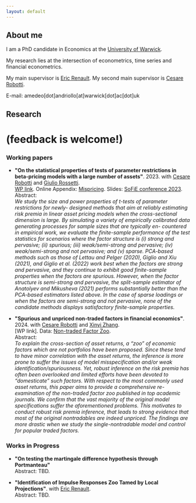 ```yaml
---
layout: default
---
```


## About me

I am a PhD candidate in Economics at the [University of Warwick](https://warwick.ac.uk/fac/soc/economics/).

My research lies at the intersection of econometrics, time series and financial econometrics.

My main supervisor is [Eric Renault](https://warwick.ac.uk/fac/soc/economics/staff/emrrenault/#). My second main supervisor is [Cesare Robotti](https://www.cesarerobotti.com).

E-mail: amedeo[dot]andriollo[at]warwick[dot]ac[dot]uk

## Research

# **(feedback is welcome!)**

### Working papers

- **"On the statistical properties of tests of parameter restrictions in beta-pricing models with a large number of assets"**. 2023. with [Cesare Robotti](https://www.cesarerobotti.com) and [Giulio Rossetti](https://giuliorossetti94.github.io). \
[WP link](https://www.dropbox.com/s/e84bnxvhqwgubom/Rossetti_Andriollo_Robotti-2.pdf?dl=0).
 Online Appendix: [Mispricing](https://www.dropbox.com/s/6uhz62iu0fahm11/output_misspricing.pdf?dl=0). Slides: [SoFiE conference 2023](https://www.dropbox.com/s/as0rnxq13xefbkq/sofie.pdf?dl=0).\
Abstract: \
*We study the size and power properties of t-tests of parameter restrictions for newly- designed methods that aim at reliably estimating risk premia in linear asset pricing models when the cross-sectional dimension is large. By simulating a variety of empirically calibrated data generating processes for sample sizes that are typically en- countered in empirical work, we evaluate the finite-sample performance of the test statistics for scenarios where the factor structure is (i) strong and pervasive; (ii) spurious; (iii) weak/semi-strong and pervasive; (iv) weak/semi-strong and not pervasive; and (v) sparse. PCA-based methods such as those of Lettau and Pelger (2020), Giglio and Xiu (2021), and Giglio et al. (2022) work best when the factors are strong and pervasive, and they continue to exhibit good finite-sample properties when the factors are spurious. However, when the factor structure is semi-strong and pervasive, the split-sample estimator of Anatolyev and Mikusheva (2021) performs substantially better than the PCA-based estimators listed above. In the case of sparse loadings or when the factors are semi-strong and not pervasive, none of the candidate methods displays satisfactory finite-sample properties.*

- **"Spurious and unpriced non-traded factors in financial economics"**. 2024. with [Cesare Robotti](https://www.cesarerobotti.com) and [Xinyi Zhang](https://warwick.ac.uk/fac/soc/wbs/subjects/finance/faculty1/phd_students/xinyi-zhang/). \
[WP link].
 Data: [Non-traded Factor Zoo](https://www.dropbox.com/scl/fi/r232uhq32qsfadvj61xut/all_nontraded.xlsx?rlkey=hi2y880eehtozz6d1ugnewcx0&dl=0). \
Abstract: \
*To explain the cross-section of asset returns, a “zoo” of economic factors which are not portfolios have been proposed. Since these tend to have minor correlation with the asset returns, the inference is more prone to suffer the issues of model misspecification and/or weak identification/spuriousness. Yet, robust inference on the risk premia has often been overlooked and limited efforts have been devoted to “domesticate” such factors. With respect to the most commonly used asset returns, this paper aims to provide a comprehensive re-examination of the non-traded factor zoo published in top academic journals. We confirm that the vast majority of the original model specifications suffer the aforementioned problems. This motivates to conduct robust risk premia inference, that leads to strong evidence that most of the original nontradables are indeed unpriced. The findings are more drastic when we study the single-nontradable model and control for popular traded factors.*

### Works in Progress

- **"On testing the martingale difference hypothesis through Portmanteau"** \
  Abstract: TBD.

- **"Identification of Impulse Responses Zoo Tamed by Local Projections"**. with [Eric Renault](https://warwick.ac.uk/fac/soc/economics/staff/emrrenault/#).\
  Abstract: TBD.

